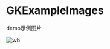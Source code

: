 # GKExampleImages
demo示例图片

![wb](https://gitee.com/QuintGao/GKExampleImages/blob/master/GKPageScrollView/wb.gif)

